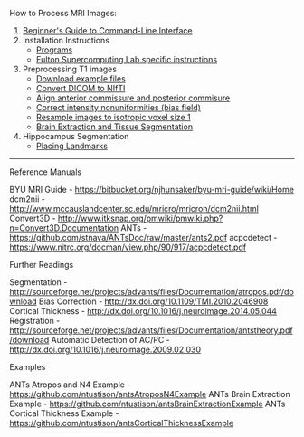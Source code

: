 How to Process MRI Images:

1. [Beginner's Guide to Command-Line Interface](begin_primer)
2. Installation Instructions
    * [Programs](Home)
    * [Fulton Supercomputing Lab specific instructions](fsl)
3. Preprocessing T1 images
     * [Download example files](https://bitbucket.org/njhunsaker/preprocessing-t1-example)
     * [Convert DICOM to NIfTI](preprocessing_dcm2nii)
     * [Align anterior commissure and posterior commisure](preprocessing_acpcdetect)
     * [Correct intensity nonuniformities (bias field)](preprocessing_N4BiasFieldCorrection)
     * [Resample images to isotropic voxel size 1](preprocessing_resample)
     * [Brain Extraction and Tissue Segmentation](preprocessing_antscorticalthickness)
4. Hippocampus Segmentation
     * [Placing Landmarks](hpc_landmarks)

---------------------------------------

Reference Manuals

BYU MRI Guide - https://bitbucket.org/njhunsaker/byu-mri-guide/wiki/Home
dcm2nii - http://www.mccauslandcenter.sc.edu/mricro/mricron/dcm2nii.html
Convert3D - http://www.itksnap.org/pmwiki/pmwiki.php?n=Convert3D.Documentation
ANTs - https://github.com/stnava/ANTsDoc/raw/master/ants2.pdf
acpcdetect - https://www.nitrc.org/docman/view.php/90/917/acpcdetect.pdf

Further Readings

Segmentation - http://sourceforge.net/projects/advants/files/Documentation/atropos.pdf/download
Bias Correction - http://dx.doi.org/10.1109/TMI.2010.2046908
Cortical Thickness - http://dx.doi.org/10.1016/j.neuroimage.2014.05.044
Registration - http://sourceforge.net/projects/advants/files/Documentation/antstheory.pdf/download
Automatic Detection of AC/PC - http://dx.doi.org/10.1016/j.neuroimage.2009.02.030

Examples

ANTs Atropos and N4 Example - https://github.com/ntustison/antsAtroposN4Example
ANTs Brain Extraction Example - https://github.com/ntustison/antsBrainExtractionExample
ANTs Cortical Thickness Example - https://github.com/ntustison/antsCorticalThicknessExample